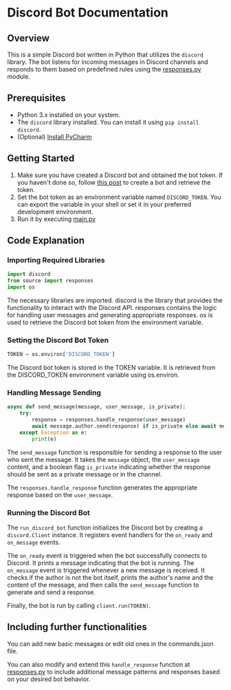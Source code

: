 # Discord Bot Documentation

## Overview
This is a simple Discord bot written in Python that utilizes the `discord` library. The bot listens for incoming messages in Discord channels and responds to them based on predefined rules using the [responses.py](./source/responses.py) module.

## Prerequisites
- Python 3.x installed on your system.
- The `discord` library installed. You can install it using `pip install discord`.
- (Optional) [Install PyCharm](https://www.jetbrains.com/help/pycharm/installation-guide.html#toolbox)

## Getting Started
1. Make sure you have created a Discord bot and obtained the bot token. If you haven't done so, follow [this post](https://www.writebots.com/discord-bot-token/) to create a bot and retrieve the token.
2. Set the bot token as an environment variable named `DISCORD_TOKEN`. You can export the variable in your shell or set it in your preferred development environment.
3. Run it by executing [main.py](./source/main.py)

## Code Explanation
### Importing Required Libraries

```python
import discord
from source import responses
import os
```
The necessary libraries are imported. discord is the library that provides the functionality to interact with the Discord API. responses contains the logic for handling user messages and generating appropriate responses. os is used to retrieve the Discord bot token from the environment variable.

### Setting the Discord Bot Token
```python
TOKEN = os.environ['DISCORD_TOKEN']
```
The Discord bot token is stored in the TOKEN variable. It is retrieved from the DISCORD_TOKEN environment variable using os.environ.

### Handling Message Sending
```python
async def send_message(message, user_message, is_private):
    try:
        response = responses.handle_response(user_message)
        await message.author.send(response) if is_private else await message.channel.send(response)
    except Exception as e:
        print(e)
```
The `send_message` function is responsible for sending a response to the user who sent the message. It takes the `message` object, the `user_message` content, and a boolean flag `is_private` indicating whether the response should be sent as a private message or in the channel.

The `responses.handle_response` function generates the appropriate response based on the `user_message`.

### Running the Discord Bot

The `run_discord_bot` function initializes the Discord bot by creating a `discord.Client` instance. It registers event handlers for the `on_ready` and `on_message` events.

The `on_ready` event is triggered when the bot successfully connects to Discord. It prints a message indicating that the bot is running.
The `on_message` event is triggered whenever a new message is received. It checks if the author is not the bot itself, prints the author's name and the content of the message, and then calls the `send_message` function to generate and send a response.

Finally, the bot is run by calling `client.run(TOKEN)`.

## Including further functionalities

You can add new basic messages or edit old ones in the commands.json file.

You can also modify and extend this `handle_response` function at [responses.py](./source/responses.py) to include additional message patterns and responses based on your desired bot behavior.




